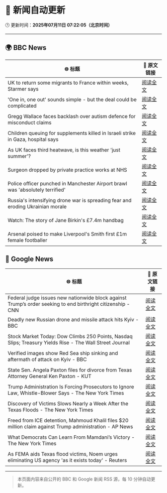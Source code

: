 # 🧠 新闻自动更新

🕒 更新时间：**2025年07月11日 07:22:05（北京时间）**

---

## 🌍 BBC News

| 🌐 标题 | 🔗 原文链接 |
|--------|-------------|
| UK to return some migrants to France within weeks, Starmer says | [阅读全文](https://www.bbc.com/news/articles/c4g2edx410wo) |
| 'One in, one out' sounds simple - but the deal could be complicated | [阅读全文](https://www.bbc.com/news/articles/c8d60djgqndo) |
| Gregg Wallace faces backlash over autism defence for misconduct claims | [阅读全文](https://www.bbc.com/news/articles/cx24lxl85wyo) |
| Children queuing for supplements killed in Israeli strike in Gaza, hospital says | [阅读全文](https://www.bbc.com/news/articles/c4gd01g1gxro) |
| As UK faces third heatwave, is this weather 'just summer'? | [阅读全文](https://www.bbc.com/weather/articles/cwyrw66jkkko) |
| Surgeon dropped by private practice works at NHS | [阅读全文](https://www.bbc.com/news/articles/cev0n2r0d2yo) |
| Police officer punched in Manchester Airport brawl was 'absolutely terrified' | [阅读全文](https://www.bbc.com/news/articles/cvgn8dz3l0lo) |
| Russia's intensifying drone war is spreading fear and eroding Ukrainian morale | [阅读全文](https://www.bbc.com/news/articles/c0m8gn7grn2o) |
| Watch: The story of Jane Birkin's £7.4m handbag | [阅读全文](https://www.bbc.com/news/videos/c24vdnp37d1o) |
| Arsenal poised to make Liverpool's Smith first £1m female footballer | [阅读全文](https://www.bbc.com/sport/football/articles/cp8m517dl99o) |

## 📰 Google News

| 🌐 标题 | 🔗 原文链接 |
|--------|-------------|
| Federal judge issues new nationwide block against Trump’s order seeking to end birthright citizenship - CNN | [阅读全文](https://news.google.com/rss/articles/CBMiiwFBVV95cUxNeENtY1JhaWNuTk1rdm9yZ1FZQjZackpnckg3NkhwU0wxS256djV0bEh4amhkb2VsTjJFOUZwb0R2cTBVT21ONWIwMklHRUNHZzB0dWsyVmdLRDkwRGt1VDZ0NndyTk9rN3JrSk02cDROVkI4UzFTQ0p0TzRFRmxHMjNYbWNJRTBHZkFB0gGQAUFVX3lxTE9oQmtLZ3VBdkhtNG44OEZ0Z3NtXy1ZdmtMNGdTTGk5eC1MVVFxWGhIcm0wNWxFdEtZbXBWNVhZZFdnaTNFX0Z2WE5kRjZSdnhKVW1QQ2xQVUl1TkZXS0NkTWc3NGN3Z2tmSzZtNEtFMFg0em5wUVdUNzVFQTVfZ3c4YUV0akZEcTFXSDZ5RTBFLQ?oc=5) |
| Deadly new Russian drone and missile attack hits Kyiv - BBC | [阅读全文](https://news.google.com/rss/articles/CBMiWkFVX3lxTE1uUWpYNnZrQWxnS0ZUelVxczBwWHpZbWY1dlFpVkpGSElEZUpXUENwejNEQldpQl9TQndFV3p6Nm83NUFPcDZ5cnROS2FDcWpSWmFlZDRGU1lSd9IBX0FVX3lxTFBOVnluSmhUdjRVVkoxQmxSRG50MEdJcjFHNFp5YURMNGg5bTRkYmZkYlMwNlk3UVUyeEQwMi1JUS1HT3pHTGN4QUNubmg0NjIxUF9WS0JEdXFFLWstR3Jj?oc=5) |
| Stock Market Today: Dow Climbs 250 Points, Nasdaq Slips; Treasury Yields Rise - The Wall Street Journal | [阅读全文](https://news.google.com/rss/articles/CBMihwFBVV95cUxQQm1iSkh2NHFWaWlIRVN0Y0FZSEd0b3RRSnRiZTRLbGNGMk45eFBKdzc1MC05dmhQNlc0eWdzRjVtZXJhOFZYSVlEMnJLa19DZG13UkVEUWotWDR4V2xKVUNvcG5XN2d6U0JLRXVJeUZ6bmxGNnlaSmotQUVIeW1Td3ZZdG9mTHM?oc=5) |
| Verified images show Red Sea ship sinking and aftermath of attack on Kyiv - BBC | [阅读全文](https://news.google.com/rss/articles/CBMiVEFVX3lxTE1ycC05cmhmTFJKN2RLS1NTdGJWUm5wa1I4SDUtQnE3NFlTMzFxdnZ2MjVoQVJsbXJULThsT2xXUllzYnY5dG9SR01PbmJZaWZyTnRRYQ?oc=5) |
| State Sen. Angela Paxton files for divorce from Texas Attorney General Ken Paxton - KUT | [阅读全文](https://news.google.com/rss/articles/CBMivAFBVV95cUxQMndKNXZUV2ptTXlHLUlVMDZrTEdtcXNDSS1PQ0NxUzc0enpKTy1lMFB6MHdSTS10R2V3TzVxRTdBcG1qRElhbVlwSWk0UmNIV21sbW1lSWJOR0pickhIb0dCQkxpOThlbTA5amtCZ0lEeDhEZm9CeWlBUGVxd0JzVFhyM0I5VTVuZTJpXzhkUm15OXB3NWduRXp6UkxXZFJ1NzhfTmowcDBTYkdaZktOTENJOVVhdUN0LWpQag?oc=5) |
| Trump Administration Is Forcing Prosecutors to Ignore Law, Whistle-Blower Says - The New York Times | [阅读全文](https://news.google.com/rss/articles/CBMiowFBVV95cUxNRDRDS3VZZGd6c21Fa3JPNnd4cmJ2SkxWNE9JMzNKZ2EtWlBzZzNkMVVkbHEzcTVmZExtNFY1UzVjNDFjQkdHUHlfTVM4amlEQW51Y0I5WW4zeFVVMnNCdWpWMzFLTGdtX0NORGZod1VjR0xfZEZ3a25YSHBIanptWDJKSEg1aFUxSWx3R3BMX0U3N25lalJldGxsVFFVZEF3LTdz?oc=5) |
| Discovery of Victims Slows Nearly a Week After the Texas Floods - The New York Times | [阅读全文](https://news.google.com/rss/articles/CBMiigFBVV95cUxQSWxuc1BINE10T0RQell5QzBRM1luMEpyZ09XNGtQVW9naTFnUUppdGIydkhWSjBfb1gyWXFzQ0g3SEJGcUtWVEd3OXVOcWI3dHo5VHVlLThJMzlTZzYwWHp6anRzR1lIclRrSENibGRxak9VWEV3VFFjdm9hd3dXTllhRzVKVzluaUE?oc=5) |
| Freed from ICE detention, Mahmoud Khalil files $20 million claim against Trump administration - AP News | [阅读全文](https://news.google.com/rss/articles/CBMirwFBVV95cUxOSDBQN1EwZVRFLTQxeTVNNEhkcE5tMG5rNXRobE5sN3VFQzNaTGtQdVBrSlpaYjY5c2hTalJGbzRZMkItaGJjcW91UXZqT3IwY2hKNjRnc2JXSkZ5LV9JNV83TXJJVTRQcTBSbXdaeFl6RGZYdzhtdkdrRER5YUJIYUtDUDB2WWlqUmZfZWtfcXJpSTVsN2JhWllsY0piTURoQ091bUFlbTBKc1BVemRZ?oc=5) |
| What Democrats Can Learn From Mamdani’s Victory - The New York Times | [阅读全文](https://news.google.com/rss/articles/CBMijAFBVV95cUxNOUhlQUlSbnJWTF83WlpsRF8tVmVQUlRGQXljQTc5Zms4SUY0U1dma3Z6cUE5YkpCRFQ4cWpEYUVOZ2g4aGlUbTB1c1NsdUtPZlQ0U0tyNzl4NnN0cW96dUVZTWRjM0hnWDNjYlVEQlYzNFRTaTVYRGxfd2FhVHV2dXhlT1RQd2tKZ3ZMXw?oc=5) |
| As FEMA aids Texas flood victims, Noem urges eliminating US agency 'as it exists today' - Reuters | [阅读全文](https://news.google.com/rss/articles/CBMixwFBVV95cUxPVzBob0dtSXJybzF5S1FmV3c0UzFLbWJaMlNFZXpmcGRKdDBvSi1xeDVTTFNDWjdXeFo2UC1tbkVaSmdlYk4xZkljOGY0U1pfcFQyTWhLR2F3am56ZWtUUFpUcURMNHhuaVRMSkhHVUFrV2taUVY2Uk5RMFBDSlFiM0JtdktfNXRIQ0dYREJNZmVaTk90WEJ4bzhTUnBIbDkyVGYteDRQRlJ4WldwZFBBb0pnNER3cGxRRFUtUjR3c09ScURPZjY4?oc=5) |

---
> 本页面内容来自公开的 BBC 和 Google 新闻 RSS 源，每 10 分钟自动更新。
